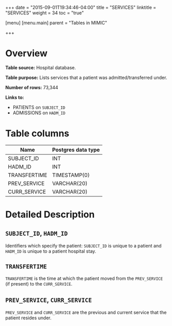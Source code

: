 +++
date = "2015-09-01T19:34:46-04:00"
title = "SERVICES"
linktitle = "SERVICES"
weight = 34
toc = "true"

[menu]
  [menu.main]
    parent = "Tables in MIMIC"

+++

# Overview

**Table source:** Hospital database.

**Table purpose:** Lists services that a patient was admitted/transferred under.

**Number of rows:** 73,344

**Links to:**

* PATIENTS on `SUBJECT_ID`
* ADMISSIONS on `HADM_ID`

<!-- # Important considerations -->

# Table columns

Name | Postgres data type 
---- | ---- 
SUBJECT\_ID | INT
HADM\_ID | INT
TRANSFERTIME | TIMESTAMP(0)
PREV\_SERVICE | VARCHAR(20)
CURR\_SERVICE | VARCHAR(20)
	
# Detailed Description

## `SUBJECT_ID`, `HADM_ID`

Identifiers which specify the patient: `SUBJECT_ID` is unique to a patient and `HADM_ID` is unique to a patient hospital stay.

## `TRANSFERTIME`

`TRANSFERTIME` is the time at which the patient moved from the `PREV_SERVICE` (if present) to the `CURR_SERVICE`. 

## `PREV_SERVICE`, `CURR_SERVICE`

`PREV_SERVICE` and `CURR_SERVICE` are the previous and current service that the patient resides under.

